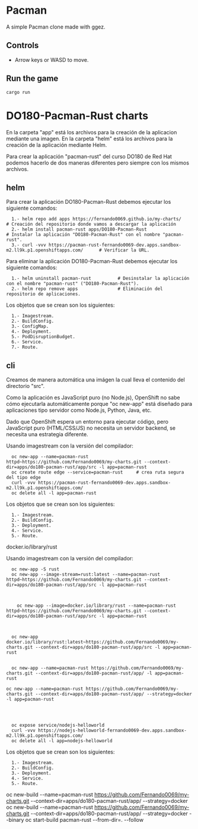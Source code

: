 # Pacman

A simple Pacman clone made with ggez.

## Controls

- Arrow keys or WASD to move.

## Run the game

```
cargo run
```










# DO180-Pacman-Rust charts

En la carpeta "app" está los archivos para la creación de la aplicacion mediante una imagen.
En la carpeta "helm" está los archivos para la creación de la aplicación mediante Helm.

Para crear la aplicación "pacman-rust" del curso DO180 de Red Hat podemos hacerlo de dos maneras diferentes pero siempre con los mismos archivos.

## helm

Para crear la aplicación DO180-Pacman-Rust debemos ejecutar los siguiente comandos:
```
  1.- helm repo add apps https://fernando0069.github.io/my-charts/                                   # Creación del repositorio donde vamos a descargar la aplicación
  2.- helm install pacman-rust apps/DO180-Pacman-Rust                                                # Instalar la aplicación "DO180-Pacman-Rust" con el nombre "pacman-rust".
  3.- curl -vvv https://pacman-rust-fernando0069-dev.apps.sandbox-m2.ll9k.p1.openshiftapps.com/      # Verificar la URL. 
```

Para eliminar la aplicación DO180-Pacman-Rust debemos ejecutar los siguiente comandos:
```
  1.- helm uninstall pacman-rust          # Desinstalar la aplicación con el nombre "pacman-rust" ("DO180-Pacman-Rust").
  2.- helm repo remove apps               # Eliminación del repositorio de aplicaciones.
```

Los objetos que se crean son los siguientes:
```
  1.- Imagestream.
  2.- BuildConfig.
  3.- ConfigMap.
  4.- Deployment.
  5.- PodDisruptionBudget.
  6.- Service.
  7.- Route.
```


## cli

Creamos de manera automática una imágen la cual lleva el contenido del directorio "src".

Como la aplicación es JavaScript puro (no Node.js), OpenShift no sabe cómo ejecutarla automáticamente porque "oc new-app" está diseñado para aplicaciones tipo servidor como Node.js, Python, Java, etc.

Dado que OpenShift espera un entorno para ejecutar código, pero JavaScript puro (HTML/CSS/JS) no necesita un servidor backend, se necesita una estrategia diferente.

Usando imagestream con la versión del compilador:
```
  oc new-app --name=pacman-rust httpd~https://github.com/Fernando0069/my-charts.git --context-dir=apps/do180-pacman-rust/app/src -l app=pacman-rust
  oc create route edge --service=pacman-rust     # crea ruta segura del tipo edge
  curl -vvv https://pacman-rust-fernando0069-dev.apps.sandbox-m2.ll9k.p1.openshiftapps.com/
  oc delete all -l app=pacman-rust
```

Los objetos que se crean son los siguientes:
```
  1.- Imagestream.
  2.- BuildConfig.
  3.- Deployment.
  4.- Service.
  5.- Route.
```





docker.io/library/rust





Usando imagestream con la versión del compilador:
```
  oc new-app -S rust
  oc new-app --image-stream=rust:latest --name=pacman-rust httpd~https://github.com/Fernando0069/my-charts.git --context-dir=apps/do180-pacman-rust/app/src -l app=pacman-rust



    oc new-app --image=docker.io/library/rust --name=pacman-rust httpd~https://github.com/Fernando0069/my-charts.git --context-dir=apps/do180-pacman-rust/app/src -l app=pacman-rust



  oc new-app docker.io/library/rust:latest~https://github.com/Fernando0069/my-charts.git --context-dir=apps/do180-pacman-rust/app/src -l app=pacman-rust


  oc new-app --name=pacman-rust https://github.com/Fernando0069/my-charts.git --context-dir=apps/do180-pacman-rust/app/ -l app=pacman-rust

oc new-app --name=pacman-rust https://github.com/Fernando0069/my-charts.git --context-dir=apps/do180-pacman-rust/app/ --strategy=docker -l app=pacman-rust
  



  oc expose service/nodejs-helloworld
  curl -vvv https://nodejs-helloworld-fernando0069-dev.apps.sandbox-m2.ll9k.p1.openshiftapps.com/
  oc delete all -l app=nodejs-helloworld
```
  
Los objetos que se crean son los siguientes:
```
  1.- Imagestream.
  2.- BuildConfig.
  3.- Deployment.
  4.- Service.
  5.- Route.
```











oc new-build --name=pacman-rust https://github.com/Fernando0069/my-charts.git --context-dir=apps/do180-pacman-rust/app/ --strategy=docker
  oc new-build --name=pacman-rust https://github.com/Fernando0069/my-charts.git --context-dir=apps/do180-pacman-rust/app/ --strategy=docker --binary
oc start-build pacman-rust --from-dir=. --follow

